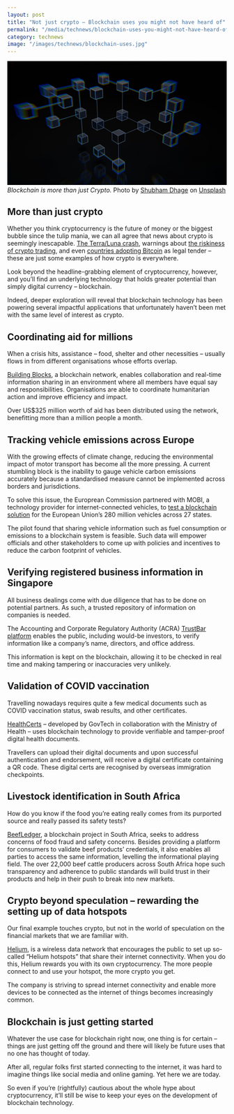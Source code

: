 ```yaml
---
layout: post
title: "Not just crypto – Blockchain uses you might not have heard of"
permalink: "/media/technews/blockchain-uses-you-might-not-have-heard-of.md"
category: technews
image: "/images/technews/blockchain-uses.jpg"
---
```



![Many uses of the blockchain](/images/technews/blockchain-uses.jpg)
*Blockchain is more than just Crypto.* Photo by <a href="https://unsplash.com/@theshubhamdhage?utm_source=unsplash&utm_medium=referral&utm_content=creditCopyText">Shubham Dhage</a> on <a href="https://unsplash.com/s/photos/blockchain?utm_source=unsplash&utm_medium=referral&utm_content=creditCopyText">Unsplash</a>
 
 
## More than just crypto
 
Whether you think cryptocurrency is the future of money or the biggest bubble since the tulip mania, we can all agree that news about crypto is seemingly inescapable. [The Terra/Luna crash](https://www.nytimes.com/2022/05/18/technology/terra-luna-cryptocurrency-do-kwon.html), warnings about [the riskiness of crypto trading](https://www.straitstimes.com/tech/tech-news/retail-investors-should-steer-clear-of-cryptocurrencies-singapore-to-approach-tech-with-open-mind-dpm-heng), and even [countries adopting Bitcoin](https://www.bbc.com/news/world-africa-61248809) as legal tender – these are just some examples of how crypto is everywhere. 

Look beyond the headline-grabbing element of cryptocurrency, however, and you’ll find an underlying technology that holds greater potential than simply digital currency – blockchain. 

Indeed, deeper exploration will reveal that blockchain technology has been powering several impactful applications that unfortunately haven’t been met with the same level of interest as crypto. 

## Coordinating aid for millions 

When a crisis hits, assistance – food, shelter and other necessities – usually flows in from different organisations whose efforts overlap. 

[Building Blocks](https://docs.google.com/document/d/1mUgbPq66GXQu6p8aSxH6x1W6cw71tFCB80cQyQvIILE/edit), a blockchain network, enables collaboration and real-time information sharing in an environment where all members have equal say and responsibilities. Organisations are able to coordinate humanitarian action and improve efficiency and impact. 

Over US$325 million worth of aid has been distributed using the network, benefitting more than a million people a month. 


## Tracking vehicle emissions across Europe

With the growing effects of climate change, reducing the environmental impact of motor transport has become all the more pressing. A current stumbling block is the inability to gauge vehicle carbon emissions accurately because a standardised measure cannot be implemented across borders and jurisdictions. 

To solve this issue, the Europrean Commission partnered with MOBI, a technology provider for internet-connected vehicles, to [test a blockchain solution](https://dlt.mobi/eupilot/) for the European Union’s 280 million vehicles across 27 states. 

The pilot found that sharing vehicle information such as fuel consumption or emissions to a blockchain system is feasible. Such data will empower officials and other stakeholders to come up with policies and incentives to reduce the carbon footprint of vehicles.  

## Verifying registered business information in Singapore

All business dealings come with due diligence that has to be done on potential partners. As such, a trusted repository of information on companies is needed. 

The Accounting and Corporate Regulatory Authority (ACRA) [TrustBar platform](https://govinsider.asia/vision/how-singapore-is-simplifying-business-with-blockchain-acra/) enables the public, including would-be investors, to verify information like a company’s name, directors, and office address.

This information is kept on the blockchain, allowing it to be checked in real time and making tampering or inaccuracies very unlikely. 

## Validation of COVID vaccination

Travelling nowadays requires quite a few medical documents such as COVID vaccination status, swab results, and other certificates. 

[HealthCerts](https://www.developer.tech.gov.sg/products/categories/digital-solutions-to-address-covid-19/healthcerts/overview.html) – developed by GovTech in collaboration with the Ministry of Health – uses blockchain technology to provide verifiable and tamper-proof digital health documents. 

Travellers can upload their digital documents and upon successful authentication and endorsement, will receive a digital certificate containing a QR code. These digital certs are recognised by overseas immigration checkpoints.

## Livestock identification in South Africa

How do you know if the food you’re eating really comes from its purported source and really passed its safety tests? 

[BeefLedger](https://beefledgersa.com/#beef-supply), a blockchain project in South Africa, seeks to address concerns of food fraud and safety concerns. Besides providing a platform for consumers to validate beef products’ credentials, it also enables all parties to access the same information, levelling the informational playing field. 
The over 22,000 beef cattle producers across South Africa hope such transparency and adherence to public standards will build trust in their products and  help in their push to break into new markets. 

## Crypto beyond speculation – rewarding the setting up of data hotspots

Our final example touches crypto, but not in the world of speculation on the financial markets that we are familiar with. 

[Helium](https://www.nytimes.com/2022/02/06/technology/helium-cryptocurrency-uses.html), is a wireless data network that encourages the public to set up so-called “Helium hotspots” that share their internet connectivity. When you do this, Helium rewards you with its own cryptocurrency. The more people connect to and use your hotspot, the more crypto you get. 

The company is striving to spread internet connectivity and enable more devices to be connected as the internet of things becomes increasingly common. 

## Blockchain is just getting started 

Whatever the use case for blockchain right now, one thing is for certain – things are just getting off the ground and there will likely be future uses that no one has thought of today.

After all, regular folks first started connecting to the internet, it was hard to imagine things like social media and online gaming. Yet here we are today. 

So even if you’re (rightfully) cautious about the whole hype about cryptocurrency, it’ll still be wise to keep your eyes on the development of blockchain technology. 

